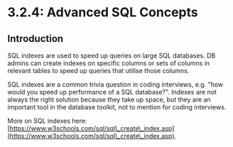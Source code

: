 # 3.2.4: Advanced SQL Concepts

## Introduction

SQL indexes are used to speed up queries on large SQL databases. DB admins can create indexes on specific columns or sets of columns in relevant tables to speed up queries that utilise those columns.

SQL indexes are a common trivia question in coding interviews, e.g. "how would you speed up performance of a SQL database?". Indexes are not always the right solution because they take up space, but they are an important tool in the database toolkit, not to mention for coding interviews.

More on SQL indexes here: [https://www.w3schools.com/sql/sql\_create\_index.asp](https://www.w3schools.com/sql/sql\_create\_index.asp).
